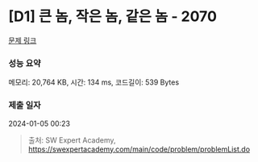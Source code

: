 # [D1] 큰 놈, 작은 놈, 같은 놈 - 2070 

[문제 링크](https://swexpertacademy.com/main/code/problem/problemDetail.do?contestProbId=AV5QQ6qqA40DFAUq) 

### 성능 요약

메모리: 20,764 KB, 시간: 134 ms, 코드길이: 539 Bytes

### 제출 일자

2024-01-05 00:23



> 출처: SW Expert Academy, https://swexpertacademy.com/main/code/problem/problemList.do